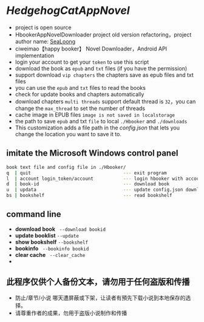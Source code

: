 # _HedgehogCatAppNovel_

- project is open source
- HbookerAppNovelDownloader project old version refactoring，project author name: [SeaLoong](https://github.com/SeaLoong)
- ciweimao【happy booker】 Novel Downloader，Android API implementation
- login your account to get your `token` to use this script
- download the book as `epub` and `txt` files (if you have the permission)
- support download `vip chapters`  the chapters save as epub files and txt files
- you can use the `epub` and `txt` files to read the books
- check for update books and chapters automatically
- download chapters `multi threads` support default thread is `32`，you can change the `max_thread` to set the number of
  threads
- cache image in EPUB files `image is not saved in localstorage`
- the path to save `epub` and txt `file` to local `./Hbooker` and `./downloads`
- This customization adds a file path in the *config.json* that lets you change the location you want to save it to.


## imitate the Microsoft Windows control panel
```bash
book text file and config file in ./Hbooker/
q  | quit                                  --- exit program
l  | account login_token/account           --- login hbooker with account
d  | book-id                               --- download book
u  | updata                                --- update config.json downloaded_book_id_list
bs | bookshelf                             --- read bookshelf


```

## command line

- **download book** ``` --download bookid```
- **update booklist** ``` --update ```
- **show bookshelf** ``` --bookshelf ```
- **bookinfo** ``` --bookinfo bookid```
- **clear cache** ``` --clear_cache```
-

## 此程序仅供个人备份文本，请勿用于任何盗版和传播

* 防止/章节/小说 哪天遭屏蔽或下架，让读者有預先下载小说到本地保存的选择。
* 请尊重作者的成果，勿用于盗版小说制作和传播
